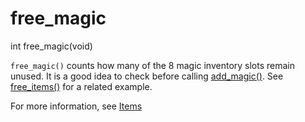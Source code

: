 # free_magic

<Prototype>int free_magic(void)</Prototype>

`free_magic()` counts how many of the 8 magic inventory slots remain unused. It is a good idea to check before calling [add_magic()](./add-magic.md). See [free_items()](./free-items.md) for a related example.

For more information, see [Items](../guide/items.md)
